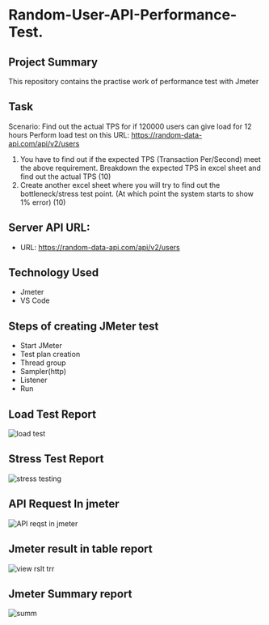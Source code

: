 # Random-User-API-Performance-Test.
## Project Summary
This repository contains the practise work of performance test with Jmeter
## Task
Scenario: Find out the actual TPS for if 120000 users can give load for 12 hours
Perform load test on this URL:  https://random-data-api.com/api/v2/users
1. You have to find out if the expected TPS (Transaction Per/Second) meet the above requirement.
Breakdown the expected TPS in excel sheet and find out the actual TPS (10)
2. Create another excel sheet where you will try to find out the bottleneck/stress test point. (At which point the system starts to show 1% error) (10)

## Server API URL:
- URL:  https://random-data-api.com/api/v2/users
## Technology Used
- Jmeter
- VS Code

## Steps of creating JMeter test
- Start JMeter
- Test plan creation
- Thread group
- Sampler(http)
- Listener
- Run

## Load Test Report
![load test](https://github.com/Jahid019/Random-User-API-Performance-Test./assets/112567359/962209f8-2e6f-404a-9968-b3aab52f6e8d)

## Stress Test Report
![stress testing](https://github.com/Jahid019/Random-User-API-Performance-Test./assets/112567359/237f46ef-fdca-4714-8558-7a3655c7ca5f)

## API Request In jmeter
![API reqst in jmeter](https://github.com/Jahid019/Random-User-API-Performance-Test./assets/112567359/1e2eda54-cddf-4e24-a702-2b2fb9f00c07)

## Jmeter result in table report
![view rslt trr](https://github.com/Jahid019/Random-User-API-Performance-Test./assets/112567359/0daa61b0-5263-4c69-9c10-b47d66db4462)

## Jmeter Summary report
![summ](https://github.com/Jahid019/Random-User-API-Performance-Test./assets/112567359/533752de-a1ed-443d-adeb-d79665075f38)
